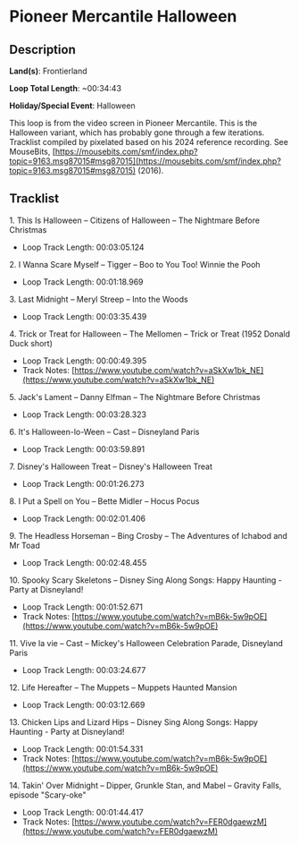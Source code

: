 # Pioneer Mercantile Halloween

## Description

**Land(s)**: Frontierland

**Loop Total Length**: ~00:34:43

**Holiday/Special Event**: Halloween

This loop is from the video screen in Pioneer Mercantile. This is the Halloween variant, which has probably gone through a few iterations. Tracklist compiled by pixelated based on his 2024 reference recording. See MouseBits, [https://mousebits.com/smf/index.php?topic=9163.msg87015#msg87015](https://mousebits.com/smf/index.php?topic=9163.msg87015#msg87015) (2016).

## Tracklist

1\. This Is Halloween – Citizens of Halloween – The Nightmare Before Christmas

- Loop Track Length: 00:03:05.124

2\. I Wanna Scare Myself – Tigger – Boo to You Too! Winnie the Pooh

- Loop Track Length: 00:01:18.969

3\. Last Midnight – Meryl Streep – Into the Woods

- Loop Track Length: 00:03:35.439

4\. Trick or Treat for Halloween – The Mellomen – Trick or Treat (1952 Donald Duck short)

- Loop Track Length: 00:00:49.395
- Track Notes: [https://www.youtube.com/watch?v=aSkXw1bk_NE](https://www.youtube.com/watch?v=aSkXw1bk_NE)

5\. Jack's Lament – Danny Elfman – The Nightmare Before Christmas

- Loop Track Length: 00:03:28.323

6\. It's Halloween-lo-Ween – Cast – Disneyland Paris

- Loop Track Length: 00:03:59.891

7\. Disney's Halloween Treat – Disney's Halloween Treat

- Loop Track Length: 00:01:26.273

8\. I Put a Spell on You – Bette Midler – Hocus Pocus

- Loop Track Length: 00:02:01.406

9\. The Headless Horseman – Bing Crosby – The Adventures of Ichabod and Mr Toad

- Loop Track Length: 00:02:48.455

10\. Spooky Scary Skeletons – Disney Sing Along Songs: Happy Haunting - Party at Disneyland!

- Loop Track Length: 00:01:52.671
- Track Notes: [https://www.youtube.com/watch?v=mB6k-5w9pOE](https://www.youtube.com/watch?v=mB6k-5w9pOE)

11\. Vive la vie – Cast – Mickey's Halloween Celebration Parade, Disneyland Paris

- Loop Track Length: 00:03:24.677

12\. Life Hereafter – The Muppets – Muppets Haunted Mansion

- Loop Track Length: 00:03:12.669

13\. Chicken Lips and Lizard Hips – Disney Sing Along Songs: Happy Haunting - Party at Disneyland!

- Loop Track Length: 00:01:54.331
- Track Notes: [https://www.youtube.com/watch?v=mB6k-5w9pOE](https://www.youtube.com/watch?v=mB6k-5w9pOE)

14\. Takin' Over Midnight – Dipper, Grunkle Stan, and Mabel – Gravity Falls, episode "Scary-oke"

- Loop Track Length: 00:01:44.417
- Track Notes: [https://www.youtube.com/watch?v=FER0dgaewzM](https://www.youtube.com/watch?v=FER0dgaewzM)
